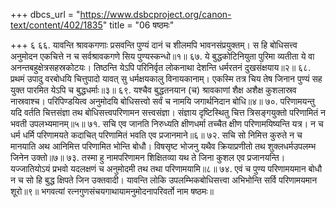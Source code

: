 +++
dbcs_url = "https://www.dsbcproject.org/canon-text/content/402/1835"
title = "06 षष्ठमः"

+++
६
६६. यावन्ति श्रावकगणाः प्रसवन्ति पुण्यं 
दानं च शीलमपि भावनसंप्रयुक्तम्। 
स हि बोधिसत्त्व अनुमोदन एकचित्ते
न च सर्वश्रावकगणे सिय पुण्यस्कन्धो॥१॥
६७. ये बुद्धकोटिनियुता पुरिमा व्यतीता 
ये वा अनन्तबहुक्षेत्रसहस्रकोटयः। 
तिष्ठन्ति येऽपि परिनिर्वृत लोकनाथा 
देशन्ति धर्मरतनं दुखसंक्षयाय॥२॥
६८. प्रथमं उपादु वरबोधयि चित्तुपादो 
यावत् सु धर्मक्षयकालु विनायकानाम्। 
एकस्मि तत्र चिय तेष जिनान पुण्यं 
सह युक्त पारमित येऽपि च बुद्धधर्माः॥३॥
६९. यश्चैव बुद्धतनयान (च) श्रावकाणां
शैक्ष अशैक्ष कुशलास्रव नास्रवाश्च। 
परिपिण्डयित्व अनुमोदयि बोधिसत्त्वो 
सर्वं च नामयि जगार्थनिदान बोधि॥४॥
७०. परिणामयन्तु यदि वर्तति चित्तसंज्ञा 
तथ बोधिसत्त्वपरिणामन सत्त्वसंज्ञा। 
संज्ञाय दृष्टिस्थितु चित्त त्रिसङ्गयुक्तो 
परिणामितं न भवती उपलभ्यमानम्॥५॥
७१. सचि एव जानति निरुध्यति क्षीणधर्मा 
तच्चैत क्षीण परिणामयिष्यन्ति यत्र। 
न च धर्म धर्मि परिणामयते कदाचित् 
परिणामितं भवति एव प्रजानमाने॥६॥
७२. सचि सो निमित्त कुरुते न च मानयाति 
अथ आनिमित्त परिणामित भोन्ति बोधौ। 
विषसृष्ट भोजनु यथैव क्रियाप्रणीतो 
तथ शुक्लधर्म‍उपलम्भ जिनेन उक्तो॥७॥
७३. तस्मा हु नामपरिणामन शिक्षितव्या 
यथ ते जिना कुशल एव प्रजानयन्ति। 
यज्जातियोऽयं प्रभवो यदलक्षणं च
अनुमोदमी तथ तथा परिणामयामि॥८॥
७४. एवं च पुण्य परिणामयमान बोधौ 
न च सो हि बुद्ध क्षिपते जिन उक्तवादी। 
यावन्ति लोकि उपलम्भिकबोधिसत्त्वा 
अभिभोन्ति सर्वि परिणामयमान शूरो॥९॥
भगवत्यां रत्नगुणसंचयगाथायामनुमोदनापरिवर्तो नाम षष्ठमः॥
